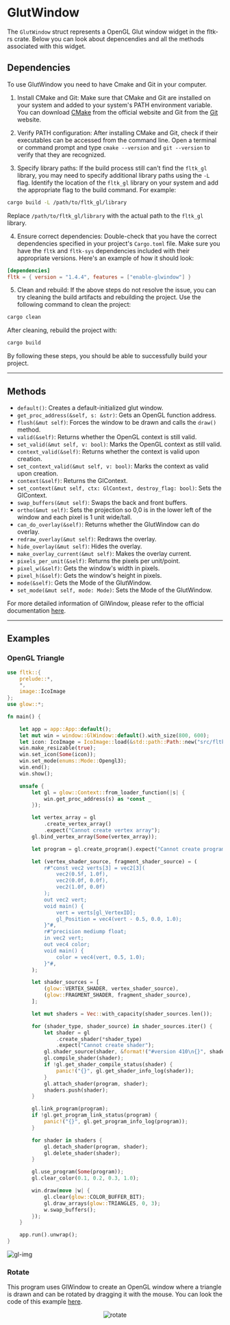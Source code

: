 # GlutWindow

The `GlutWindow` struct represents a OpenGL Glut window widget in the fltk-rs crate. Below you can look about depencendies and all the methods associated with this widget.

## Dependencies

To use GlutWindow you need to have Cmake and Git in your computer.

1. Install CMake and Git: Make sure that CMake and Git are installed on your system and added to your system's PATH environment variable. You can download [CMake](https://cmake.org/download/) from the official website and Git from the [Git](https://git-scm.com/downloads) website.

2. Verify PATH configuration: After installing CMake and Git, check if their executables can be accessed from the command line. Open a terminal or command prompt and type `cmake --version` and `git --version` to verify that they are recognized.

3. Specify library paths: If the build process still can't find the `fltk_gl` library, you may need to specify additional library paths using the `-L` flag. Identify the location of the `fltk_gl` library on your system and add the appropriate flag to the build command. For example:

```bash
cargo build -L /path/to/fltk_gl/library
```

Replace `/path/to/fltk_gl/library` with the actual path to the `fltk_gl` library.

4. Ensure correct dependencies: Double-check that you have the correct dependencies specified in your project's `Cargo.toml` file. Make sure you have the `fltk` and `fltk-sys` dependencies included with their appropriate versions. Here's an example of how it should look:

```toml
[dependencies]
fltk = { version = "1.4.4", features = ["enable-glwindow"] }
```

5. Clean and rebuild: If the above steps do not resolve the issue, you can try cleaning the build artifacts and rebuilding the project. Use the following command to clean the project:

```bash
cargo clean
```

After cleaning, rebuild the project with:

```bash
cargo build
```

By following these steps, you should be able to successfully build your project.

---

## Methods

- `default()`: Creates a default-initialized glut window.
- `get_proc_address(&self, s: &str)`: Gets an OpenGL function address.
- `flush(&mut self)`: Forces the window to be drawn and calls the `draw()` method.
- `valid(&self)`: Returns whether the OpenGL context is still valid.
- `set_valid(&mut self, v: bool)`: Marks the OpenGL context as still valid.
- `context_valid(&self)`: Returns whether the context is valid upon creation.
- `set_context_valid(&mut self, v: bool)`: Marks the context as valid upon creation.
- `context(&self)`: Returns the GlContext.
- `set_context(&mut self, ctx: GlContext, destroy_flag: bool)`: Sets the GlContext.
- `swap_buffers(&mut self)`: Swaps the back and front buffers.
- `ortho(&mut self)`: Sets the projection so 0,0 is in the lower left of the window and each pixel is 1 unit wide/tall.
- `can_do_overlay(&self)`: Returns whether the GlutWindow can do overlay.
- `redraw_overlay(&mut self)`: Redraws the overlay.
- `hide_overlay(&mut self)`: Hides the overlay.
- `make_overlay_current(&mut self)`: Makes the overlay current.
- `pixels_per_unit(&self)`: Returns the pixels per unit/point.
- `pixel_w(&self)`: Gets the window's width in pixels.
- `pixel_h(&self)`: Gets the window's height in pixels.
- `mode(&self)`: Gets the Mode of the GlutWindow.
- `set_mode(&mut self, mode: Mode)`: Sets the Mode of the GlutWindow.

For more detailed information of GlWindow, please refer to the official documentation [here](https://docs.rs/fltk/latest/fltk/window/struct.GlutWindow.html).

---

## Examples

### OpenGL Triangle

```rust
use fltk::{
    prelude::*,
    *,
    image::IcoImage
};
use glow::*;

fn main() {

    let app = app::App::default();
    let mut win = window::GlWindow::default().with_size(800, 600);
    let icon: IcoImage = IcoImage::load(&std::path::Path::new("src/fltk.ico")).unwrap();
    win.make_resizable(true);
    win.set_icon(Some(icon));
    win.set_mode(enums::Mode::Opengl3);
    win.end();
    win.show();

    unsafe {
        let gl = glow::Context::from_loader_function(|s| {
            win.get_proc_address(s) as *const _
        });

        let vertex_array = gl
            .create_vertex_array()
            .expect("Cannot create vertex array");
        gl.bind_vertex_array(Some(vertex_array));

        let program = gl.create_program().expect("Cannot create program");

        let (vertex_shader_source, fragment_shader_source) = (
            r#"const vec2 verts[3] = vec2[3](
                vec2(0.5f, 1.0f),
                vec2(0.0f, 0.0f),
                vec2(1.0f, 0.0f)
            );
            out vec2 vert;
            void main() {
                vert = verts[gl_VertexID];
                gl_Position = vec4(vert - 0.5, 0.0, 1.0);
            }"#,
            r#"precision mediump float;
            in vec2 vert;
            out vec4 color;
            void main() {
                color = vec4(vert, 0.5, 1.0);
            }"#,
        );

        let shader_sources = [
            (glow::VERTEX_SHADER, vertex_shader_source),
            (glow::FRAGMENT_SHADER, fragment_shader_source),
        ];

        let mut shaders = Vec::with_capacity(shader_sources.len());

        for (shader_type, shader_source) in shader_sources.iter() {
            let shader = gl
                .create_shader(*shader_type)
                .expect("Cannot create shader");
            gl.shader_source(shader, &format!("#version 410\n{}", shader_source));
            gl.compile_shader(shader);
            if !gl.get_shader_compile_status(shader) {
                panic!("{}", gl.get_shader_info_log(shader));
            }
            gl.attach_shader(program, shader);
            shaders.push(shader);
        }

        gl.link_program(program);
        if !gl.get_program_link_status(program) {
            panic!("{}", gl.get_program_info_log(program));
        }

        for shader in shaders {
            gl.detach_shader(program, shader);
            gl.delete_shader(shader);
        }

        gl.use_program(Some(program));
        gl.clear_color(0.1, 0.2, 0.3, 1.0);

        win.draw(move |w| {
            gl.clear(glow::COLOR_BUFFER_BIT);
            gl.draw_arrays(glow::TRIANGLES, 0, 3);
            w.swap_buffers();
        });
    }

    app.run().unwrap();
}
```

![gl-img](https://raw.githubusercontent.com/fltk-rs/demos/master/glow/ex.jpg)

### Rotate

This program uses GlWindow to create an OpenGL window where a triangle is drawn and can be rotated by dragging it with the mouse. You can look the code of this example [here](https://github.com/fltk-rs/demos/tree/master/opengl).

<div align="center">

![rotate](https://raw.githubusercontent.com/fltk-rs/demos/master/opengl/ex.jpg)

</div>

